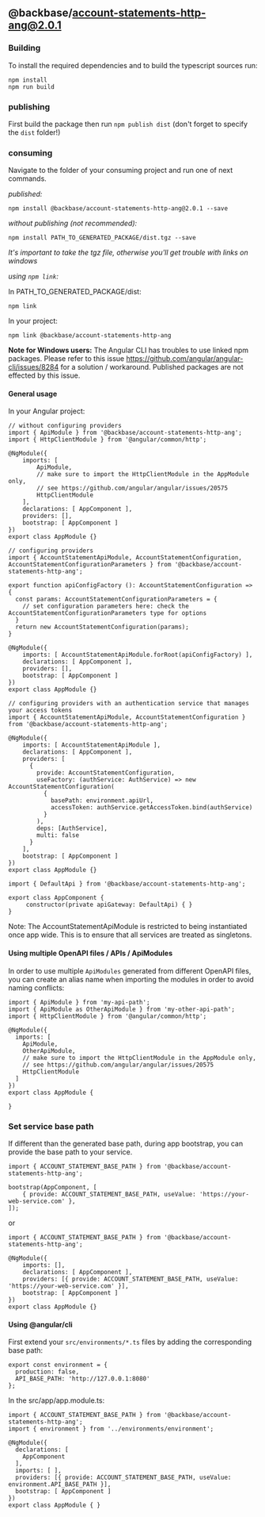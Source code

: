 ## @backbase/account-statements-http-ang@2.0.1

### Building

To install the required dependencies and to build the typescript sources run:
```
npm install
npm run build
```

### publishing

First build the package then run ```npm publish dist``` (don't forget to specify the `dist` folder!)

### consuming

Navigate to the folder of your consuming project and run one of next commands.

_published:_

```
npm install @backbase/account-statements-http-ang@2.0.1 --save
```

_without publishing (not recommended):_

```
npm install PATH_TO_GENERATED_PACKAGE/dist.tgz --save
```

_It's important to take the tgz file, otherwise you'll get trouble with links on windows_

_using `npm link`:_

In PATH_TO_GENERATED_PACKAGE/dist:
```
npm link
```

In your project:
```
npm link @backbase/account-statements-http-ang
```

__Note for Windows users:__ The Angular CLI has troubles to use linked npm packages.
Please refer to this issue https://github.com/angular/angular-cli/issues/8284 for a solution / workaround.
Published packages are not effected by this issue.


#### General usage

In your Angular project:


```
// without configuring providers
import { ApiModule } from '@backbase/account-statements-http-ang';
import { HttpClientModule } from '@angular/common/http';

@NgModule({
    imports: [
        ApiModule,
        // make sure to import the HttpClientModule in the AppModule only,
        // see https://github.com/angular/angular/issues/20575
        HttpClientModule
    ],
    declarations: [ AppComponent ],
    providers: [],
    bootstrap: [ AppComponent ]
})
export class AppModule {}
```

```
// configuring providers
import { AccountStatementApiModule, AccountStatementConfiguration, AccountStatementConfigurationParameters } from '@backbase/account-statements-http-ang';

export function apiConfigFactory (): AccountStatementConfiguration => {
  const params: AccountStatementConfigurationParameters = {
    // set configuration parameters here: check the AccountStatementConfigurationParameters type for options
  }
  return new AccountStatementConfiguration(params);
}

@NgModule({
    imports: [ AccountStatementApiModule.forRoot(apiConfigFactory) ],
    declarations: [ AppComponent ],
    providers: [],
    bootstrap: [ AppComponent ]
})
export class AppModule {}
```

```
// configuring providers with an authentication service that manages your access tokens
import { AccountStatementApiModule, AccountStatementConfiguration } from '@backbase/account-statements-http-ang';

@NgModule({
    imports: [ AccountStatementApiModule ],
    declarations: [ AppComponent ],
    providers: [
      {
        provide: AccountStatementConfiguration,
        useFactory: (authService: AuthService) => new AccountStatementConfiguration(
          {
            basePath: environment.apiUrl,
            accessToken: authService.getAccessToken.bind(authService)
          }
        ),
        deps: [AuthService],
        multi: false
      }
    ],
    bootstrap: [ AppComponent ]
})
export class AppModule {}
```

```
import { DefaultApi } from '@backbase/account-statements-http-ang';

export class AppComponent {
	 constructor(private apiGateway: DefaultApi) { }
}
```

Note: The AccountStatementApiModule is restricted to being instantiated once app wide.
This is to ensure that all services are treated as singletons.

#### Using multiple OpenAPI files / APIs / ApiModules
In order to use multiple `ApiModules` generated from different OpenAPI files,
you can create an alias name when importing the modules
in order to avoid naming conflicts:
```
import { ApiModule } from 'my-api-path';
import { ApiModule as OtherApiModule } from 'my-other-api-path';
import { HttpClientModule } from '@angular/common/http';

@NgModule({
  imports: [
    ApiModule,
    OtherApiModule,
    // make sure to import the HttpClientModule in the AppModule only,
    // see https://github.com/angular/angular/issues/20575
    HttpClientModule
  ]
})
export class AppModule {

}
```


### Set service base path
If different than the generated base path, during app bootstrap, you can provide the base path to your service.

```
import { ACCOUNT_STATEMENT_BASE_PATH } from '@backbase/account-statements-http-ang';

bootstrap(AppComponent, [
    { provide: ACCOUNT_STATEMENT_BASE_PATH, useValue: 'https://your-web-service.com' },
]);
```
or

```
import { ACCOUNT_STATEMENT_BASE_PATH } from '@backbase/account-statements-http-ang';

@NgModule({
    imports: [],
    declarations: [ AppComponent ],
    providers: [{ provide: ACCOUNT_STATEMENT_BASE_PATH, useValue: 'https://your-web-service.com' }],
    bootstrap: [ AppComponent ]
})
export class AppModule {}
```


#### Using @angular/cli
First extend your `src/environments/*.ts` files by adding the corresponding base path:

```
export const environment = {
  production: false,
  API_BASE_PATH: 'http://127.0.0.1:8080'
};
```

In the src/app/app.module.ts:
```
import { ACCOUNT_STATEMENT_BASE_PATH } from '@backbase/account-statements-http-ang';
import { environment } from '../environments/environment';

@NgModule({
  declarations: [
    AppComponent
  ],
  imports: [ ],
  providers: [{ provide: ACCOUNT_STATEMENT_BASE_PATH, useValue: environment.API_BASE_PATH }],
  bootstrap: [ AppComponent ]
})
export class AppModule { }
```
